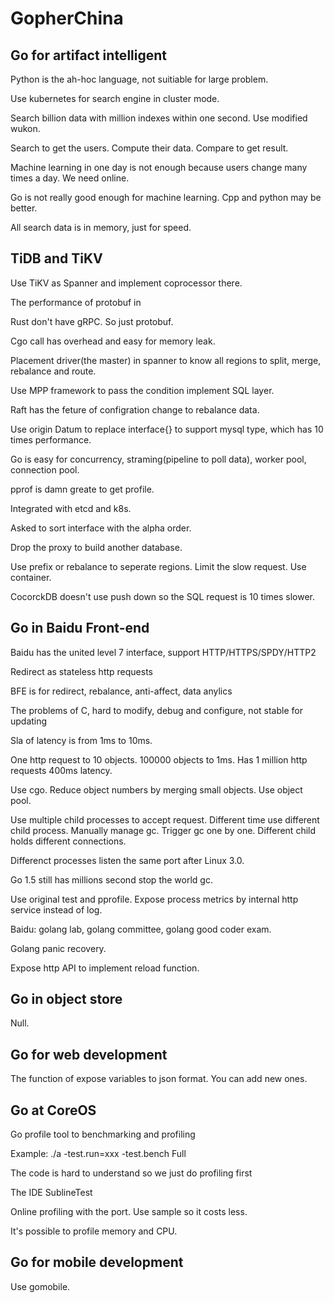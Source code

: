 # GopherChina

## Go for artifact intelligent

Python is the ah-hoc language, not suitiable for large problem.

Use kubernetes for search engine in cluster mode.

Search billion data with million indexes within one second. Use modified wukon.

Search to get the users. Compute their data. Compare to get result.

Machine learning in one day is not enough because users change many times a day. We need online.

Go is not really good enough for machine learning. Cpp and python may be better.

All search data is in memory, just for speed.


## TiDB and TiKV

Use TiKV as Spanner and implement coprocessor there.

The performance of protobuf in 

Rust don't have gRPC. So just protobuf.

Cgo call has overhead and easy for memory leak.

Placement driver(the master) in spanner to know all regions to split, merge, rebalance and route.

Use MPP framework to pass the condition implement SQL layer.

Raft has the feture of configration change to rebalance data.

Use origin Datum to replace interface{} to support mysql type, which has 10 times performance.

Go is easy for concurrency, straming(pipeline to poll data), worker pool, connection pool.

pprof is damn greate to get profile.

Integrated with etcd and k8s.

Asked to sort interface with the alpha order.

Drop the proxy to build another database.

Use prefix or rebalance to seperate regions. Limit the slow request. Use container.

CocorckDB doesn't use push down so the SQL request is 10 times slower.

## Go in Baidu Front-end

Baidu has the united level 7 interface, support HTTP/HTTPS/SPDY/HTTP2

Redirect as stateless http requests

BFE is for redirect, rebalance, anti-affect, data anylics

The problems of C, hard to modify, debug and configure, not stable for updating

Sla of latency is from 1ms to 10ms.

One http request to 10 objects. 100000 objects to 1ms. Has 1 million http requests 400ms latency.

Use cgo. Reduce object numbers by merging small objects. Use object pool.

Use multiple child processes to accept request. Different time use different child process. Manually manage gc. Trigger gc one by one. Different child holds different connections.

Differenct processes listen the same port after Linux 3.0.

Go 1.5 still has millions second stop the world gc.

Use original test and pprofile. Expose process metrics by internal http service instead of log.

Baidu: golang lab, golang committee, golang good coder exam.

Golang panic recovery.

Expose http API to implement reload function.

## Go in object store

Null.

## Go for web development

The function of expose variables to json format. You can add new ones.

## Go at CoreOS

Go profile tool to benchmarking and profiling

Example: ./a -test.run=xxx -test.bench Full

The code is hard to understand so we just do profiling first

The IDE SublineTest

Online profiling with the port. Use sample so it costs less.

It's possible to profile memory and CPU.

## Go for mobile development

Use gomobile.



 
 